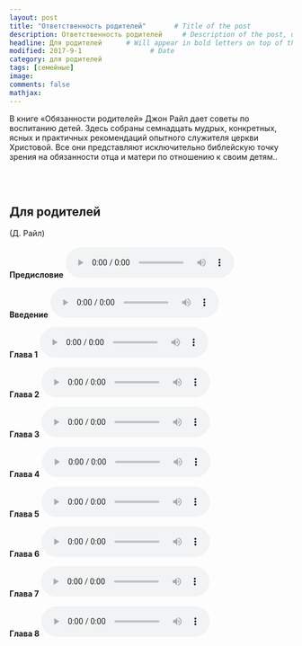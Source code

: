 ```yaml
---
layout: post
title: "Ответственность родителей"       # Title of the post
description: Ответственность родителей     # Description of the post, used for Facebook Opengraph & Twitter
headline: Для родителей      # Will appear in bold letters on top of the post
modified: 2017-9-1                 # Date
category: для родителей
tags: [семейные]
image: 
comments: false
mathjax:
---
```


В книге «Обязанности родителей» Джон Райл дает советы по воспитанию детей. Здесь собраны семнадцать мудрых, конкретных, ясных и практичных рекомендаций опытного служителя церкви Христовой. Все они представляют исключительно библейскую точку зрения на обязанности отца и матери по отношению к своим детям..

<br/>
<br/>

## Для родителей
(Д. Райл)
<br/>
<br/>
**Прeдисловие**
<audio controls>
    <source src="https://s3.amazonaws.com/audiobooks.deepidea.cloud/ryle_parents_responsibility/001_predislovie_or_jcr.mp3" type="audio/mpeg"/>
</audio>
<br/>

**Введение**
<audio controls>
    <source src="https://s3.amazonaws.com/audiobooks.deepidea.cloud/ryle_parents_responsibility/002_vvedenie_or_jcr.mp3" type="audio/mpeg"/>
</audio>
<br/>

**Глава 1**
<audio controls>
    <source src="https://s3.amazonaws.com/audiobooks.deepidea.cloud/ryle_parents_responsibility/003_glava1_or_jcr.mp3" type="audio/mpeg"/>
</audio>
<br/>

**Глава 2**
<audio controls>
    <source src="https://s3.amazonaws.com/audiobooks.deepidea.cloud/ryle_parents_responsibility/004_glava2_or_jcr.mp3" type="audio/mpeg"/>
</audio>
<br/>

**Глава 3**
<audio controls>
    <source src="https://s3.amazonaws.com/audiobooks.deepidea.cloud/ryle_parents_responsibility/005_glava3_or_jcr.mp3" type="audio/mpeg"/>
</audio>
<br/>

**Глава 4**
<audio controls>
    <source src="https://s3.amazonaws.com/audiobooks.deepidea.cloud/ryle_parents_responsibility/006_glava4_or_jcr.mp3" type="audio/mpeg"/>
</audio>
<br/>

**Глава 5**
<audio controls>
    <source src="https://s3.amazonaws.com/audiobooks.deepidea.cloud/ryle_parents_responsibility/007_glava5_or_jcr.mp3" type="audio/mpeg"/>
</audio>
<br/>

**Глава 6**
<audio controls>
    <source src="https://s3.amazonaws.com/audiobooks.deepidea.cloud/ryle_parents_responsibility/008_glava6_or_jcr.mp3" type="audio/mpeg"/>
</audio>
<br/>

**Глава 7**
<audio controls>
    <source src="https://s3.amazonaws.com/audiobooks.deepidea.cloud/ryle_parents_responsibility/009_glava7_or_jcr.mp3" type="audio/mpeg"/>
</audio>
<br/>

**Глава 8**
<audio controls>
    <source src="https://s3.amazonaws.com/audiobooks.deepidea.cloud/ryle_parents_responsibility/010_glava8_or_jcr.mp3" type="audio/mpeg"/>
</audio>
<br/>
